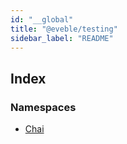 ```yaml
---
id: "__global"
title: "@eveble/testing"
sidebar_label: "README"
---
```


## Index

### Namespaces

* [Chai](__global.chai.md)
